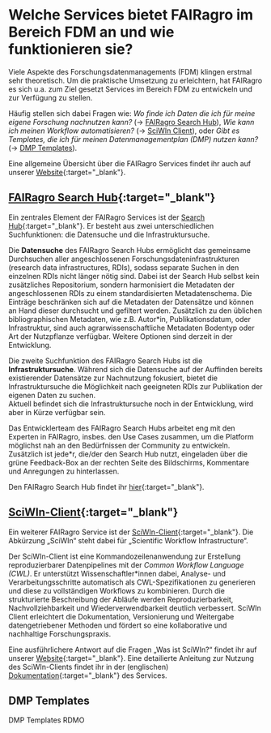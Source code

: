 # Welche Services bietet FAIRagro im Bereich FDM an und wie funktionieren sie?

Viele Aspekte des Forschungsdatenmanagements (FDM) klingen erstmal sehr theoretisch.
Um die praktische Umsetzung zu erleichtern, hat FAIRagro es sich u.a. zum Ziel gesetzt Services im Bereich FDM zu entwickeln und zur Verfügung zu stellen.

Häufig stellen sich dabei Fragen wie: 
*Wo finde ich Daten die ich für meine eigene Forschung nachnutzen kann?* (&rarr; [FAIRagro Search Hub](#fairagro-search-hub)), 
*Wie kann ich meinen Workflow automatisieren?* (&rarr; [SciWIn Client](#sciwin-client)), oder
*Gibt es Templates, die ich für meinen Datenmanagementplan (DMP) nutzen kann?* (&rarr; [DMP Templates](#dmp-templates)).

Eine allgemeine Übersicht über die FAIRagro Services findet ihr auch auf unserer [Website](https://fairagro.net/services){:target="_blank"}.


## [FAIRagro Search Hub](https://search-hub.fairagro.net/){:target="_blank"}
Ein zentrales Element der FAIRagro Services ist der [Search Hub](https://search-hub.fairagro.net/){:target="_blank"}. 
Er besteht aus zwei unterschiedlichen Suchfunktionen: die Datensuche und die Infrastruktursuche.

Die **Datensuche** des FAIRagro Search Hubs ermöglicht das gemeinsame Durchsuchen aller angeschlossenen Forschungsdateninfrastrukturen (research data infrastructures, RDIs), sodass separate Suchen in den einzelnen RDIs nicht länger nötig sind.
Dabei ist der Search Hub selbst kein zusätzliches Repositorium, sondern harmonisiert die Metadaten der angeschlossenen RDIs zu einem standardisierten Metadatenschema.
Die Einträge beschränken sich auf die Metadaten der Datensätze und können an Hand dieser durchsucht und gefiltert werden.
Zusätzlich zu den üblichen bibliographischen Metadaten, wie z.B. Autor*in, Publikationsdatum, oder Infrastruktur, sind auch agrarwissenschaftliche Metadaten Bodentyp oder Art der Nutzpflanze verfügbar.
Weitere Optionen sind derzeit in der Entwicklung.

Die zweite Suchfunktion des FAIRagro Search Hubs ist die **Infrastruktursuche**.
Während sich die Datensuche auf der Auffinden bereits existierender Datensätze zur Nachnutzung fokusiert, bietet die Infrastruktursuche die Möglichkeit nach geeigneten RDIs zur Publikation der eigenen Daten zu suchen.  
Aktuell befindet sich die Infrastruktursuche noch in der Entwicklung, wird aber in Kürze verfügbar sein.

Das Entwicklerteam des FAIRagro Search Hubs arbeitet eng mit den Experten in FAIRagro, insbes. den Use Cases zusammen, um die Platform möglichst nah an den Bedürfnissen der Community zu entwickeln.
Zusätzlich ist jede*r, die/der den Search Hub nutzt, eingeladen über die grüne Feedback-Box an der rechten Seite des Bildschirms, Kommentare und Anregungen zu hinterlassen.

Den FAIRagro Search Hub findet ihr [hier](https://search-hub.fairagro.net/){:target="_blank"}.


## [SciWIn-Client](https://fairagro.github.io/m4.4_sciwin_client/){:target="_blank"}
Ein weiterer FAIRagro Service ist der [SciWIn-Client](https://fairagro.github.io/m4.4_sciwin_client/){:target="_blank"}.
Die Abkürzung „SciWIn“ steht dabei für „Scientific Workflow Infrastructure“.

Der SciWIn-Client ist eine Kommandozeilenanwendung zur Erstellung reproduzierbarer Datenpipelines mit der *Common Workflow Language (CWL)*.
Er unterstützt Wissenschaftler*innen dabei, Analyse- und Verarbeitungsschritte automatisch als CWL-Spezifikationen zu generieren und diese zu vollständigen Workflows zu kombinieren.
Durch die strukturierte Beschreibung der Abläufe werden Reproduzierbarkeit, Nachvollziehbarkeit und Wiederverwendbarkeit deutlich verbessert.
SciWIn Client erleichtert die Dokumentation, Versionierung und Weitergabe datengetriebener Methoden und fördert so eine kollaborative und nachhaltige Forschungspraxis.

Eine ausführlichere Antwort auf die Fragen „Was ist SciWIn?“ findet ihr auf unserer [Website](https://fairagro.net/services/sciwin/){:target="_blank"}.
Eine detailierte Anleitung zur Nutzung des SciWIn-Clients findet ihr in der (englischen) [Dokumentation](https://fairagro.github.io/m4.4_sciwin_client/getting-started/){:target="_blank"} des Services.


## DMP Templates
DMP Templates RDMO

